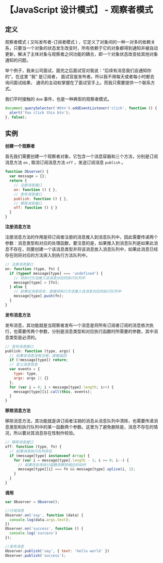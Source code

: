 
# 【JavaScript 设计模式】 - 观察者模式

## 定义

观察者模式 ( 又叫发布者-订阅者模式 ) ，它定义了对象间的一种一对多的依赖关系，只要当一个对象的状态发生改变时，所有依赖于它的对象都得到通知并被自动更新，解决了主体对象与观察者之间功能的耦合，即一个对象状态改变给其他对象通知的问题。

举个例子，我来公司面试，面完之后面试官对我说：“后续有消息我们会通知你的”。在这里 “我” 是订阅者， 面试官是发布者。所以我不用每天或者每小时都去询问面试结果， 通讯的主动权掌握在了面试官手上。而我只需要提供一个联系方式。

我们平时接触的 `dom` 事件，也是一种典型的观察者模式。

```js
document.querySelector('#btn').addEventListener('click', function () {
  alert('You click this btn');
}, false);
```

## 实例

**创建一个观察者**

首先我们需要创建一个观察者对象，它包含一个消息容器和三个方法，分别是订阅消息方法 `on`  , 取消订阅消息方法 `off` ，发送订阅消息 `publish` 。

```js
function Observe() {
  var message = {};
  return {
    // 注册消息接口
    on: function () { },
    // 发布消息接口
    publish: function () { },
    // 移除消息接口
    off: function () { }
  }
}
```

**注册消息方法**

注册消息方法的作用是将订阅者注册的消息推入到消息队列中，因此需要传递两个参数：消息类型和对应的处理函数，要注意的是，如果推入到消息队列是如果此消息不存在，则要创建一个该消息类型并将该消息放入消息队列中，如果此消息已经存在则将对应的方法突入到执行方法队列中。

```js
// 注册消息接口
on: function (type, fn) {
  if (typeof message[type] === 'undefined') {
    // 将执行方法推入该消息对应的执行队列中
    message[type] = [fn];
  } else {
    // 如果此消息存在，直接将执行方法推入该消息对应的执行队列中
    message[type].push(fn);
  }
}
```

**发布消息方法**

发布消息，其功能就是当观察者发布一个消息是将所有订阅者订阅的消息依次执行，也需要传两个参数，分别是消息类型和对应执行函数时所需要的参数，其中消息类型是必须的。

```js
// 发布消息接口
publish: function (type, args) {
  // 如果该消息没有注册，直接返回
  if (!message[type]) return;
  // 定义消息信息
  var events = {
    type: type,
    args: args || {}
  };
  for (var i = 0; i < message[type].length; i++) {
    message[type][i].call(this, events);
  }
}
```

**移除消息方法**

移除消息方法，其功能就是讲订阅者注销的消息从消息队列中清除，也需要传递消息类型和执行队列中的某一函数两个参数。这里为了避免删除是，消息不存在的情况，所以要对其消息存在性制作校验。

```js
// 移除消息接口
off: function (type, fn) {
  // 如果消息执行队列存在
  if (message[type] instanceof Array) {
    for (var i = message[type].length - 1; i >= 0; i--) {
      // 如果存在改执行函数则移除相应的动作
      message[type][i] === fn && message[type].splice(i, 1);
    }
  }
}
```

**调用**

```js
var Observer = Observe();

//订阅消息
Observer.on('say', function (data) {
  console.log(data.args.text);
})
Observer.on('success', function () {
  console.log('success')
});

//发布消息
Observer.publish('say', { text: 'hello world' })
Observer.publish('success');
```
